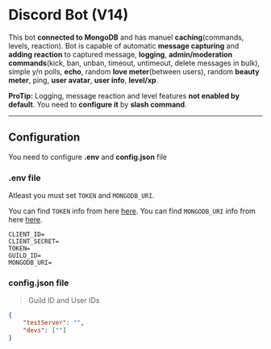 # Discord Bot (V14)

This bot **connected to MongoDB** and has manuel **caching**(commands, levels, reaction). Bot is capable of automatic **message capturing** and **adding reaction** to captured message, **logging**, **admin/moderation commands**(kick, ban, unban, timeout, untimeout, delete messages in bulk), simple y/n polls, **echo**, random **love meter**(between users), random **beauty meter**, ping, **user avatar**, **user info**, **level/xp**.

**ProTip:** Logging, message reaction and level features **not enabled by default**. You need to **configure it** by **slash command**.

---

## Configuration

You need to configure **.env** and **config.json** file

### .env file

Atleast you must set `TOKEN` and `MONGODB_URI`.

You can find `TOKEN` info from here [here](https://discord.com/developers/applications).
You can find `MONGODB_URI` info from here [here](https://cloud.mongodb.com).

```env
CLIENT_ID=
CLIENT_SECRET=
TOKEN=
GUILD_ID=
MONGODB_URI=
```

### config.json file

> Guild ID and User IDs

```json
{
	"testServer": "",
	"devs": [""]
}
```
